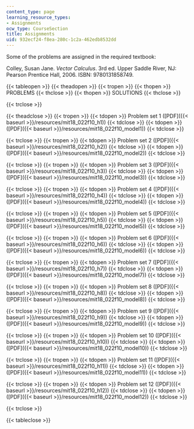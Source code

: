 ```yaml
---
content_type: page
learning_resource_types:
- Assignments
ocw_type: CourseSection
title: Assignments
uid: 932ecf24-f8ea-280c-1c2a-462edb8532dd
---
```


Some of the problems are assigned in the required textbook:

Colley, Susan Jane. _Vector Calculus_. 3rd ed. Upper Saddle River, NJ: Pearson Prentice Hall, 2006. ISBN: 9780131858749.

{{< tableopen >}}
{{< theadopen >}}
{{< tropen >}}
{{< thopen >}}
PROBLEMS
{{< thclose >}}
{{< thopen >}}
SOLUTIONS
{{< thclose >}}

{{< trclose >}}

{{< theadclose >}}
{{< tropen >}}
{{< tdopen >}}
Problem set 1 ([PDF]({{< baseurl >}}/resources/mit18_022f10_h1))
{{< tdclose >}}
{{< tdopen >}}
([PDF]({{< baseurl >}}/resources/mit18_022f10_model1))
{{< tdclose >}}

{{< trclose >}}
{{< tropen >}}
{{< tdopen >}}
Problem set 2 ([PDF]({{< baseurl >}}/resources/mit18_022f10_h2))
{{< tdclose >}}
{{< tdopen >}}
([PDF]({{< baseurl >}}/resources/mit18_022f10_model2))
{{< tdclose >}}

{{< trclose >}}
{{< tropen >}}
{{< tdopen >}}
Problem set 3 ([PDF]({{< baseurl >}}/resources/mit18_022f10_h3))
{{< tdclose >}}
{{< tdopen >}}
([PDF]({{< baseurl >}}/resources/mit18_022f10_model3))
{{< tdclose >}}

{{< trclose >}}
{{< tropen >}}
{{< tdopen >}}
Problem set 4 ([PDF]({{< baseurl >}}/resources/mit18_022f10_h4))
{{< tdclose >}}
{{< tdopen >}}
([PDF]({{< baseurl >}}/resources/mit18_022f10_model4))
{{< tdclose >}}

{{< trclose >}}
{{< tropen >}}
{{< tdopen >}}
Problem set 5 ([PDF]({{< baseurl >}}/resources/mit18_022f10_h5))
{{< tdclose >}}
{{< tdopen >}}
([PDF]({{< baseurl >}}/resources/mit18_022f10_model5))
{{< tdclose >}}

{{< trclose >}}
{{< tropen >}}
{{< tdopen >}}
Problem set 6 ([PDF]({{< baseurl >}}/resources/mit18_022f10_h6))
{{< tdclose >}}
{{< tdopen >}}
([PDF]({{< baseurl >}}/resources/mit18_022f10_model6))
{{< tdclose >}}

{{< trclose >}}
{{< tropen >}}
{{< tdopen >}}
Problem set 7 ([PDF]({{< baseurl >}}/resources/mit18_022f10_h7))
{{< tdclose >}}
{{< tdopen >}}
([PDF]({{< baseurl >}}/resources/mit18_022f10_model7))
{{< tdclose >}}

{{< trclose >}}
{{< tropen >}}
{{< tdopen >}}
Problem set 8 ([PDF]({{< baseurl >}}/resources/mit18_022f10_h8))
{{< tdclose >}}
{{< tdopen >}}
([PDF]({{< baseurl >}}/resources/mit18_022f10_model8))
{{< tdclose >}}

{{< trclose >}}
{{< tropen >}}
{{< tdopen >}}
Problem set 9 ([PDF]({{< baseurl >}}/resources/mit18_022f10_h9))
{{< tdclose >}}
{{< tdopen >}}
([PDF]({{< baseurl >}}/resources/mit18_022f10_model9))
{{< tdclose >}}

{{< trclose >}}
{{< tropen >}}
{{< tdopen >}}
Problem set 10 ([PDF]({{< baseurl >}}/resources/mit18_022f10_h10))
{{< tdclose >}}
{{< tdopen >}}
([PDF]({{< baseurl >}}/resources/mit18_022f10_model10))
{{< tdclose >}}

{{< trclose >}}
{{< tropen >}}
{{< tdopen >}}
Problem set 11 ([PDF]({{< baseurl >}}/resources/mit18_022f10_h11))
{{< tdclose >}}
{{< tdopen >}}
([PDF]({{< baseurl >}}/resources/mit18_022f10_model11))
{{< tdclose >}}

{{< trclose >}}
{{< tropen >}}
{{< tdopen >}}
Problem set 12 ([PDF]({{< baseurl >}}/resources/mit18_022f10_h12))
{{< tdclose >}}
{{< tdopen >}}
([PDF]({{< baseurl >}}/resources/mit18_022f10_model12))
{{< tdclose >}}

{{< trclose >}}

{{< tableclose >}}